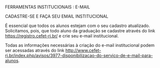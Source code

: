 FERRAMENTAS INSTITUCIONAIS : E-MAIL

CADASTRE-SE E FAÇA SEU EMAIL INSTITUCIONAL

É essencial que todos os alunos estejam com o seu cadastro atualizado. Solicitamos, pois, que todo aluno da graduação se cadastre através do link  https://registro.cefet-rj.br/ e crie seu e-mail institucional.

Todas as informações necessárias à criação do e-mail institucional podem ser acessadas através do link  http://www.cefet-rj.br/index.php/avisos/3977-disponibilizacao-do-servico-de-e-mail-para-alunos.

